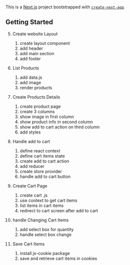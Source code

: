 This is a [Next.js](https://nextjs.org/) project bootstrapped with [`create-next-app`](https://github.com/vercel/next.js/tree/canary/packages/create-next-app).

## Getting Started

5. Create website Layout
    1. create layout component
    2. add header
    3. add main section
    4. add footer
    
6. List Products
    1. add data.js
    2. add image
    3. render products

7. Create Products Details
    1. create product page
    2. create 3 columns
    3. show image in first column
    4. show product info in second column
    5. show add to cart action on third column
    6. add styles

8.  Handle add to cart
    1. define react context
    2. define cart items state
    3. create add to cart action
    4. add reducer
    5. create store provider
    6. handle add to cart button

9. Create Cart Page
    1. create cart .js
    2. use context to get cart items
    3. list items in cart items
    4. redirect to cart screen after add to cart

10. handle Changing Cart Items
    1. add select box for quantity
    2. handle select box change 

11. Save Cart Items
    1. install js-cookie package
    2. save and retrieve cart items in cookies

